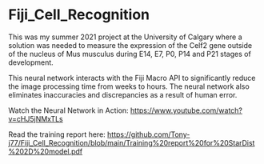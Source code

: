 # Fiji_Cell_Recognition

This was my summer 2021 project at the University of Calgary where a solution was needed to measure the expression of the Celf2 gene outside of the nucleus of Mus musculus during E14, E7, P0, P14 and P21 stages of development. 

This neural network interacts with the Fiji Macro API to significantly reduce the image processing time from weeks to hours. The neural network also eliminates inaccuracies and discrepancies as a result of human error. 

Watch the Neural Network in Action: https://www.youtube.com/watch?v=cHJ5jNMxTLs 

Read the training report here: https://github.com/Tony-j77/Fiji_Cell_Recognition/blob/main/Training%20report%20for%20StarDist%202D%20model.pdf
